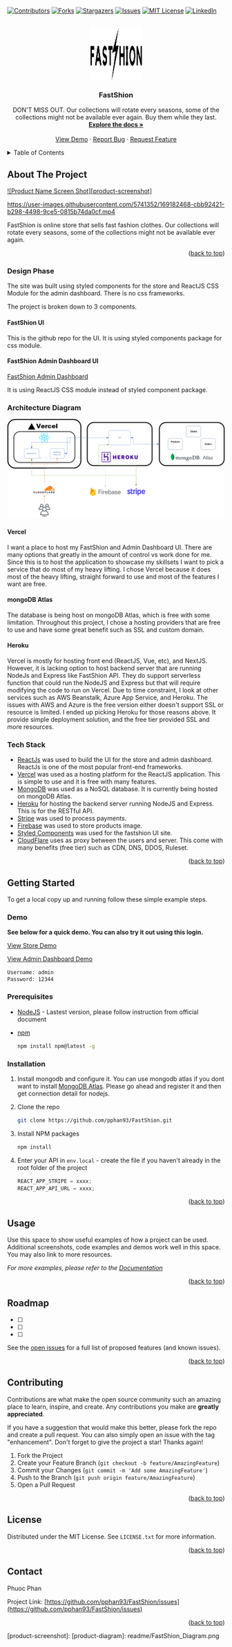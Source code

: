 <div id="top"></div>

[![Contributors][contributors-shield]][contributors-url]
[![Forks][forks-shield]][forks-url]
[![Stargazers][stars-shield]][stars-url]
[![Issues][issues-shield]][issues-url]
[![MIT License][license-shield]][license-url]
[![LinkedIn][linkedin-shield]][linkedin-url]

<!-- PROJECT LOGO -->
<br />
<div align="center">
  <a href="https://github.com/pphan93/FastShion">
    <img src="readme/FastShion.svg" alt="Logo" width="120" height="120" style="fill:teal;">
  </a>

<h3 align="center">FastShion</h3>

  <p align="center">
    DON'T MISS OUT. Our collections will rotate every seasons, some of the collections might not be available ever again. Buy them while they last.
    <br />
    <a href="https://github.com/pphan93/FastShion"><strong>Explore the docs »</strong></a>
    <br />
    <br />
    <a href="#demo">View Demo</a>
    ·
    <a href="https://github.com/pphan93/FastShion/issues">Report Bug</a>
    ·
    <a href="https://github.com/pphan93/FastShion/issues">Request Feature</a>
  </p>
</div>

<!-- TABLE OF CONTENTS -->
<details>
  <summary>Table of Contents</summary>
  <ol>
    <li>
      <a href="#about-the-project">About The Project</a>
      <ul>
        <li><a href="#design-phase">Design Phase</a></li>
        <li><a href="#architecture-diagram">Architecture Diagram</a></li>
        <li><a href="#tech-stack">Tech Stack</a></li>
      </ul>
    </li>
    <li>
      <a href="#getting-started">Getting Started</a>
      <ul>
        <li><a href="#demo">Demo</a></li>
        <li><a href="#prerequisites">Prerequisites</a></li>
        <li><a href="#installation">Installation</a></li>
      </ul>
    </li>
    <li><a href="#usage">Usage</a></li>
    <li><a href="#roadmap">Roadmap</a></li>
    <li><a href="#contributing">Contributing</a></li>
    <li><a href="#license">License</a></li>
    <li><a href="#contact">Contact</a></li>
    <li><a href="#acknowledgments">Acknowledgments</a></li>
  </ol>
</details>

<!-- ABOUT THE PROJECT -->

## About The Project

[![Product Name Screen Shot][product-screenshot]](https://fastshion.pphan.ca/)


https://user-images.githubusercontent.com/5741352/169182468-cbb92421-b298-4498-9ce5-0815b74da0cf.mp4


FastShion is online store that sells fast fashion clothes. Our collections will rotate every seasons, some of the collections might not be available ever again.

<p align="right">(<a href="#top">back to top</a>)</p>

### Design Phase

The site was built using styled components for the store and ReactJS CSS Module for the admin dashboard. There is no css frameworks.

The project is broken down to 3 components.

#### FastShion UI

This is the github repo for the UI. It is using styled components package for css module.

#### FastShion Admin Dashboard UI

[FastShion Admin Dashboard](https://github.com/pphan93/FastShion-AdminDash)

It is using ReactJS CSS module instead of styled component package.

### Architecture Diagram

![](readme/FastShion_Diagram.png)

#### Vercel

I want a place to host my FastShion and Admin Dashboard UI. There are many options that greatly in the amount of control vs work done for me. Since this is to host the application to showcase my skillsets I want to pick a service that do most of my heavy lifting. I chose Vercel because it does most of the heavy lifting, straight forward to use and most of the features I want are free.

#### mongoDB Atlas

The database is being host on mongoDB Atlas, which is free with some limitation. Throughout this project, I chose a hosting providers that are free to use and have some great benefit such as SSL and custom domain.

#### Heroku

Vercel is mostly for hosting front end (ReactJS, Vue, etc), and NextJS. However, it is lacking option to host backend server that are running NodeJs and Express like FastShion API. They do support serverless function that could run the NodeJS and Express but that will require modifying the code to run on Vercel. Due to time constraint, I look at other services such as AWS Beanstalk, Azure App Service, and Heroku. The issues with AWS and Azure is the free version either doesn't support SSL or resource is limited. I ended up picking Heroku for those reasons above. It provide simple deployment solution, and the free tier provided SSL and more resources.

### Tech Stack

- [ReactJs](https://reactjs.org/) was used to build the UI for the store and admin dashboard. ReactJs is one of the most popular front-end frameworks.
- [Vercel](https://vercel.com/) was used as a hosting platform for the ReactJS application. This is simple to use and it is free with many features.
- [MongoDB](https://www.mongodb.com/) was used as a NoSQL database. It is currently being hosted on mongoDB Atlas.
- [Heroku](https://aws.amazon.com/lambda/) for hosting the backend server running NodeJS and Express. This is for the RESTful API.
- [Stripe](https://stripe.com/en-ca) was used to process payments.
- [Firebase](https://firebase.google.com/) was used to store products image.
- [Styled Components](https://styled-components.com/) was used for the fastshion UI site.
- [CloudFlare](https://www.cloudflare.com/) uses as proxy between the users and server. This come with many benefits (free tier) such as CDN, DNS, DDOS, Ruleset.

<p align="right">(<a href="#top">back to top</a>)</p>

<!-- GETTING STARTED -->

## Getting Started

To get a local copy up and running follow these simple example steps.

### Demo

**See below for a quick demo. You can also try it out using this login.**

<a href="https://fastshion.pphan.ca/">View Store Demo</a>

<a href="https://fastshion-dash.pphan.ca/">View Admin Dashboard Demo</a>

```
Username: admin
Password: 12344
```

### Prerequisites

- [NodeJS](https://nodejs.dev/learn/how-to-install-nodejs) - Lastest version, please follow instruction from official document

- [npm](https://docs.npmjs.com/downloading-and-installing-node-js-and-npm)
  ```sh
  npm install npm@latest -g
  ```

### Installation

1. Install mongodb and configure it. You can use mongodb atlas if you dont want to install [MongoDB Atlas](https://docs.atlas.mongodb.com/getting-started/). Please go ahead and register it and then get connection detail for nodejs.
2. Clone the repo
   ```sh
   git clone https://github.com/pphan93/FastShion.git
   ```
3. Install NPM packages
   ```sh
   npm install
   ```
4. Enter your API in `env.local` - create the file if you haven't already in the root folder of the project

   ```js
   REACT_APP_STRIPE = xxxx;
   REACT_APP_API_URL = xxxx;
   ```

<p align="right">(<a href="#top">back to top</a>)</p>

<!-- USAGE EXAMPLES -->

## Usage

Use this space to show useful examples of how a project can be used. Additional screenshots, code examples and demos work well in this space. You may also link to more resources.

_For more examples, please refer to the [Documentation](https://example.com)_

<p align="right">(<a href="#top">back to top</a>)</p>

<!-- ROADMAP -->

## Roadmap

- [ ]
- [ ]
- [ ]

See the [open issues](https://github.com/pphan93/FastShion/issues) for a full list of proposed features (and known issues).

<p align="right">(<a href="#top">back to top</a>)</p>

<!-- CONTRIBUTING -->

## Contributing

Contributions are what make the open source community such an amazing place to learn, inspire, and create. Any contributions you make are **greatly appreciated**.

If you have a suggestion that would make this better, please fork the repo and create a pull request. You can also simply open an issue with the tag "enhancement".
Don't forget to give the project a star! Thanks again!

1. Fork the Project
2. Create your Feature Branch (`git checkout -b feature/AmazingFeature`)
3. Commit your Changes (`git commit -m 'Add some AmazingFeature'`)
4. Push to the Branch (`git push origin feature/AmazingFeature`)
5. Open a Pull Request

<p align="right">(<a href="#top">back to top</a>)</p>

<!-- LICENSE -->

## License

Distributed under the MIT License. See `LICENSE.txt` for more information.

<p align="right">(<a href="#top">back to top</a>)</p>

<!-- CONTACT -->

## Contact

Phuoc Phan

Project Link: [https://github.com/pphan93/FastShion/issues](https://github.com/pphan93/FastShion/issues)

<p align="right">(<a href="#top">back to top</a>)</p>

<!-- ACKNOWLEDGMENTS -->

<!-- ## Acknowledgments

- []()
- []()
- []() -->

<!-- <p align="right">(<a href="#top">back to top</a>)</p> -->

<!-- MARKDOWN LINKS & IMAGES -->
<!-- https://www.markdownguide.org/basic-syntax/#reference-style-links -->

[contributors-shield]: https://img.shields.io/github/contributors/pphan93/FastShion.svg?style=for-the-badge
[contributors-url]: https://github.com/pphan93/FastShion/contributors
[forks-shield]: https://img.shields.io/github/forks/pphan93/FastShion.svg?style=for-the-badge
[forks-url]: https://github.com/pphan93/FastShion/network/members
[stars-shield]: https://img.shields.io/github/stars/pphan93/FastShion.svg?style=for-the-badge
[stars-url]: https://github.com/pphan93/FastShion/stargazers
[issues-shield]: https://img.shields.io/github/issues/pphan93/FastShion.svg?style=for-the-badge
[issues-url]: https://github.com/pphan93/FastShion/issues
[license-shield]: https://img.shields.io/github/license/pphan93/FastShion.svg?style=for-the-badge
[license-url]: https://github.com/pphan93/FastShion/blob/master/LICENSE.txt
[linkedin-shield]: https://img.shields.io/badge/-LinkedIn-black.svg?style=for-the-badge&logo=linkedin&colorB=555
[linkedin-url]: https://www.linkedin.com/in/phuoc-phan/

[product-screenshot]:
[product-diagram]: readme/FastShion_Diagram.png
